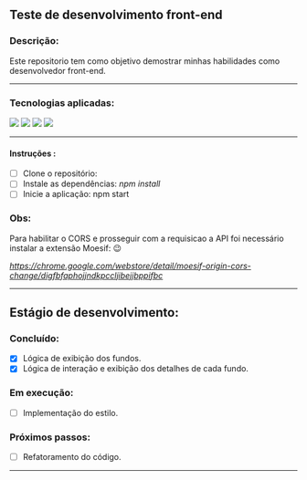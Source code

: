 ## Teste de desenvolvimento front-end

### Descrição:
Este repositorio tem como objetivo demostrar minhas habilidades como desenvolvedor front-end.

---

### Tecnologias aplicadas:
<img src="https://img.shields.io/badge/-HTML-orange?logo=HTML5" /> <img src="https://img.shields.io/badge/-CSS-informational?logo=CSS3" /> <img src="https://img.shields.io/badge/-Javascript-yellow?logo=Javascript" /> <img src="https://img.shields.io/badge/-React-blue?logo=React" />

---

#### Instruções :
- [ ] Clone o repositório: 
- [ ] Instale as dependências: *npm install*
- [ ] Inicie a aplicação: npm start

### Obs:
Para habilitar o CORS e prosseguir com a requisicao a API foi necessário instalar a extensão Moesif: :wink:

*https://chrome.google.com/webstore/detail/moesif-origin-cors-change/digfbfaphojjndkpccljibejjbppifbc*

---

## Estágio de desenvolvimento:

### Concluído:

- [x] Lógica de exibição dos fundos.
- [x] Lógica de interação e exibição dos detalhes de cada fundo.

### Em execução:

- [ ] Implementação do estilo.

### Próximos passos:

- [ ] Refatoramento do código.

---
